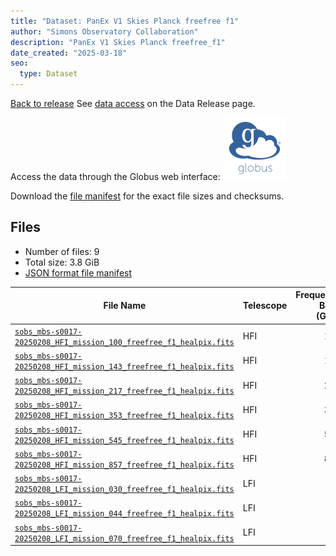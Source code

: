 ```yaml
---
title: "Dataset: PanEx V1 Skies Planck freefree f1"
author: "Simons Observatory Collaboration"
description: "PanEx V1 Skies Planck freefree_f1"
date_created: "2025-03-18"
seo:
  type: Dataset
---
```


[Back to release](./panexv1-planck.html#datasets)
See [data access](./panexv1-planck.html#data-access) on the Data Release page.

Access the data through the Globus web interface: [![Download via Globus](images/globus-logo.png)](https://app.globus.org/file-manager?origin_id=53b2a147-ae9d-4bbf-9d18-3b46d133d4bb&origin_path=%2Fpanexp_v1_planck%2Ffreefree_f1%2F)

Download the [file manifest](https://g-0a470a.6b7bd8.0ec8.data.globus.org/panexp_v1_planck/freefree_f1/manifest.json) for the exact file sizes and checksums.

## Files

- Number of files: 9
- Total size: 3.8 GiB
- [JSON format file manifest](https://g-0a470a.6b7bd8.0ec8.data.globus.org/panexp_v1_planck/freefree_f1/manifest.json)

|                                                                                                    File Name                                                                                                     | Telescope | Frequency Band (GHz) | Pixelization |   Size    |
| ---------------------------------------------------------------------------------------------------------------------------------------------------------------------------------------------------------------- | --------- | -------------------: | ------------ | --------- |
| [`sobs_mbs-s0017-20250208_HFI_mission_100_freefree_f1_healpix.fits`](https://g-0a470a.6b7bd8.0ec8.data.globus.org/panexp_v1_planck/freefree_f1/sobs_mbs-s0017-20250208_HFI_mission_100_freefree_f1_healpix.fits) | HFI       |                  100 | healpix      | 576.0 MiB |
| [`sobs_mbs-s0017-20250208_HFI_mission_143_freefree_f1_healpix.fits`](https://g-0a470a.6b7bd8.0ec8.data.globus.org/panexp_v1_planck/freefree_f1/sobs_mbs-s0017-20250208_HFI_mission_143_freefree_f1_healpix.fits) | HFI       |                  143 | healpix      | 576.0 MiB |
| [`sobs_mbs-s0017-20250208_HFI_mission_217_freefree_f1_healpix.fits`](https://g-0a470a.6b7bd8.0ec8.data.globus.org/panexp_v1_planck/freefree_f1/sobs_mbs-s0017-20250208_HFI_mission_217_freefree_f1_healpix.fits) | HFI       |                  217 | healpix      | 576.0 MiB |
| [`sobs_mbs-s0017-20250208_HFI_mission_353_freefree_f1_healpix.fits`](https://g-0a470a.6b7bd8.0ec8.data.globus.org/panexp_v1_planck/freefree_f1/sobs_mbs-s0017-20250208_HFI_mission_353_freefree_f1_healpix.fits) | HFI       |                  353 | healpix      | 576.0 MiB |
| [`sobs_mbs-s0017-20250208_HFI_mission_545_freefree_f1_healpix.fits`](https://g-0a470a.6b7bd8.0ec8.data.globus.org/panexp_v1_planck/freefree_f1/sobs_mbs-s0017-20250208_HFI_mission_545_freefree_f1_healpix.fits) | HFI       |                  545 | healpix      | 576.0 MiB |
| [`sobs_mbs-s0017-20250208_HFI_mission_857_freefree_f1_healpix.fits`](https://g-0a470a.6b7bd8.0ec8.data.globus.org/panexp_v1_planck/freefree_f1/sobs_mbs-s0017-20250208_HFI_mission_857_freefree_f1_healpix.fits) | HFI       |                  857 | healpix      | 576.0 MiB |
| [`sobs_mbs-s0017-20250208_LFI_mission_030_freefree_f1_healpix.fits`](https://g-0a470a.6b7bd8.0ec8.data.globus.org/panexp_v1_planck/freefree_f1/sobs_mbs-s0017-20250208_LFI_mission_030_freefree_f1_healpix.fits) | LFI       |                   30 | healpix      | 144.0 MiB |
| [`sobs_mbs-s0017-20250208_LFI_mission_044_freefree_f1_healpix.fits`](https://g-0a470a.6b7bd8.0ec8.data.globus.org/panexp_v1_planck/freefree_f1/sobs_mbs-s0017-20250208_LFI_mission_044_freefree_f1_healpix.fits) | LFI       |                   44 | healpix      | 144.0 MiB |
| [`sobs_mbs-s0017-20250208_LFI_mission_070_freefree_f1_healpix.fits`](https://g-0a470a.6b7bd8.0ec8.data.globus.org/panexp_v1_planck/freefree_f1/sobs_mbs-s0017-20250208_LFI_mission_070_freefree_f1_healpix.fits) | LFI       |                   70 | healpix      | 144.0 MiB |
